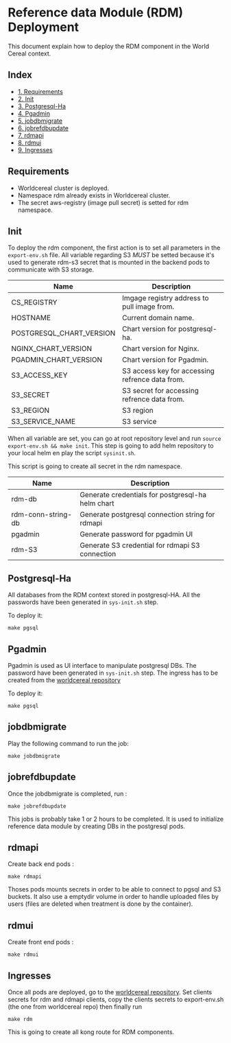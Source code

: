 # Reference data Module (RDM) Deployment 

This document explain how to deploy the RDM component in the World Cereal context.

## Index

- [1. Requirements](#requirements)
- [2. Init](#init)
- [3. Postgresql-Ha](#postgresql-ha)
- [4. Pgadmin](#pgadmin)
- [5. jobdbmigrate](#jobdbmigrate)
- [6. jobrefdbupdate](#jobrefdbupdate)
- [7. rdmapi](#rdmapi)
- [8. rdmui](#rdmui)
- [9. Ingresses](#ingresses)


## Requirements

- Worldcereal cluster is deployed.
- Namespace rdm already exists in Worldcereal cluster.
- The secret aws-registry (image pull secret) is setted for rdm namespace.

## Init
To deploy the rdm component, the first action is to set all parameters in the `export-env.sh` file.
All variable regarding S3 *MUST* be setted because it's used to generate rdm-s3 secret that is mounted in the backend pods to communicate with S3 storage.

| Name                      | Description                                     |
|---------------------------|-------------------------------------------------|
| CS_REGISTRY               | Imgage registry address to pull image from.     |
| HOSTNAME                  | Current domain name.                            |
| POSTGRESQL_CHART_VERSION  | Chart version for postgresql-ha.                |
| NGINX_CHART_VERSION       | Chart version for Nginx.                        |
| PGADMIN_CHART_VERSION     | Chart version for Pgadmin.                      |
| S3_ACCESS_KEY             | S3 access key for accessing refrence data from. |
| S3_SECRET                 | S3 secret for accessing refrence data from.     |
| S3_REGION                 | S3 region                                       |
| S3_SERVICE_NAME           | S3 service                                      |

When all variable are set, you can go at root repository level and run
`source export-env.sh && make init`.
This step is going to add helm repository to your local helm en play the script `sysinit.sh`.

This script is going to create all secret in the rdm namespace.

| Name                      | Description                                      |
|---------------------------|--------------------------------------------------|
| rdm-db                    | Generate credentials for postgresql-ha helm chart|
| rdm-conn-string-db        | Generate postgresql connection string for rdmapi |
| pgadmin                   | Generate password for pgadmin UI                 |
| rdm-S3                    | Generate S3 credential for rdmapi S3 connection  |

## Postgresql-Ha
All databases from the RDM context stored in postgresql-HA.
All the passwords have been generated in `sys-init.sh` step.

To deploy it:
```
make pgsql
```

## Pgadmin
Pgadmin is used as UI interface to manipulate postgresql DBs. 
The password have been generated in `sys-init.sh` step.
The ingress has to be created from the [worldcereal repository](https://github.com/WorldCereal/ewoc_platform#reference-data-module-rdm.)  

To deploy it:
```
make pgsql
```

## jobdbmigrate
Play the following command to run the job:
```
make jobdbmigrate
```

## jobrefdbupdate
Once the jobdbmigrate is completed, run :
```
make jobrefdbupdate
```
This jobs is probably take 1 or 2 hours to be completed.
It is used to initialize reference data module by creating DBs in the postgresql pods.

## rdmapi
Create back end pods : 
```
make rdmapi
```
Thoses pods mounts secrets in order to be able to connect to pgsql and S3 buckets.
It also use a emptydir volume in order to handle uploaded files by users (files are deleted when treatment is done by the container).

## rdmui
Create front end pods : 
```
make rdmui
```

## Ingresses
Once all pods are deployed, go to the [worldcereal repository](https://github.com/WorldCereal/ewoc_platform#reference-data-module-rdm.). Set clients secrets for rdm and rdmapi clients,
copy the clients secrets to export-env.sh (the one from worldcereal repo) then finally run

```
make rdm
```

This is going to create all kong route for RDM components.